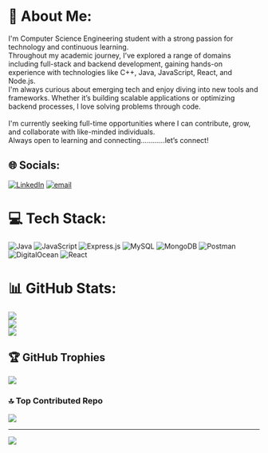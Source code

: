 # 💫 About Me:
I'm Computer Science Engineering student with a strong passion for technology and continuous learning.<br>Throughout my academic journey, I’ve explored a range of domains including full-stack and backend development, gaining hands-on experience with technologies like C++, Java, JavaScript, React, and Node.js.<br>I'm always curious about emerging tech and enjoy diving into new tools and frameworks. Whether it’s building scalable applications or optimizing backend processes, I love solving problems through code.<br><br>I'm currently seeking full-time opportunities where I can contribute, grow, and collaborate with like-minded individuals. <br>Always open to learning and connecting............let’s connect!


## 🌐 Socials:
[![LinkedIn](https://img.shields.io/badge/LinkedIn-%230077B5.svg?logo=linkedin&logoColor=white)](https://linkedin.com/in/www.linkedin.com/in/sanket-malode-84a0b0238) [![email](https://img.shields.io/badge/Email-D14836?logo=gmail&logoColor=white)](mailto:sanketmalode007@gmail.com) 

# 💻 Tech Stack:
![Java](https://img.shields.io/badge/java-%23ED8B00.svg?style=for-the-badge&logo=openjdk&logoColor=white) ![JavaScript](https://img.shields.io/badge/javascript-%23323330.svg?style=for-the-badge&logo=javascript&logoColor=%23F7DF1E) ![Express.js](https://img.shields.io/badge/express.js-%23404d59.svg?style=for-the-badge&logo=express&logoColor=%2361DAFB) ![MySQL](https://img.shields.io/badge/mysql-4479A1.svg?style=for-the-badge&logo=mysql&logoColor=white) ![MongoDB](https://img.shields.io/badge/MongoDB-%234ea94b.svg?style=for-the-badge&logo=mongodb&logoColor=white) ![Postman](https://img.shields.io/badge/Postman-FF6C37?style=for-the-badge&logo=postman&logoColor=white) ![DigitalOcean](https://img.shields.io/badge/DigitalOcean-%230167ff.svg?style=for-the-badge&logo=digitalOcean&logoColor=white) ![React](https://img.shields.io/badge/react-%2320232a.svg?style=for-the-badge&logo=react&logoColor=%2361DAFB)
# 📊 GitHub Stats:
![](https://github-readme-stats.vercel.app/api?username=SanketMalode&theme=dark&hide_border=false&include_all_commits=true&count_private=true)<br/>
![](https://nirzak-streak-stats.vercel.app/?user=SanketMalode&theme=dark&hide_border=false)<br/>
![](https://github-readme-stats.vercel.app/api/top-langs/?username=SanketMalode&theme=dark&hide_border=false&include_all_commits=true&count_private=true&layout=compact)

## 🏆 GitHub Trophies
![](https://github-profile-trophy.vercel.app/?username=SanketMalode&theme=radical&no-frame=false&no-bg=false&margin-w=4)

### 🔝 Top Contributed Repo
![](https://github-contributor-stats.vercel.app/api?username=SanketMalode&limit=5&theme=dark&combine_all_yearly_contributions=true)

---
[![](https://visitcount.itsvg.in/api?id=SanketMalode&icon=0&color=0)](https://visitcount.itsvg.in)

<!-- Proudly created with GPRM ( https://gprm.itsvg.in ) -->
